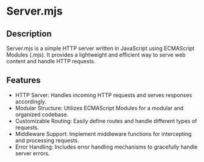 # Server.mjs

## Description
Server.mjs is a simple HTTP server written in JavaScript using ECMAScript Modules (.mjs). It provides a lightweight and efficient way to serve web content and handle HTTP requests.

## Features 
- HTTP Server: Handles incoming HTTP requests and serves responses accordingly.
- Modular Structure: Utilizes ECMAScript Modules for a modular and organized codebase.
- Customizable Routing: Easily define routes and handle different types of requests.
- Middleware Support: Implement middleware functions for intercepting and processing requests.
- Error Handling: Includes error handling mechanisms to gracefully handle server errors.
